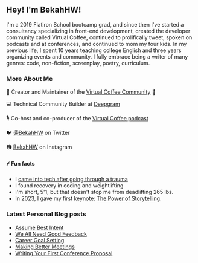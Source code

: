 ## Hey! I'm BekahHW!
I'm a 2019 Flatiron School bootcamp grad, and since then I've started a consultancy specializing in front-end development, created the developer community called Virtual Coffee, continued to prolifically tweet, spoken on podcasts and at conferences, and continued to mom my four kids.  In my previous life, I spent 10 years teaching college English and three years organizing events and community. I fully embrace being a writer of many genres: code, non-fiction, screenplay, poetry, curriculum.


### More About Me
💖  Creator and Maintainer of the [Virtual Coffee Community](https://virtualcoffee.io) 💖 

💻  Technical Community Builder at [Deepgram](https://developers.deepgram.com/)

🎙  Co-host and co-producer of the [Virtual Coffee podcast](https://virtualcoffee.io/podcast/)

🐦  [@BekahHW](https://twitter.com/BekahHW) on Twitter

📷  [BekahHW](https://instagram.com/BekahHW) on Instagram


#### ⚡ Fun facts 
* I [came into tech after going through a trauma](https://www.youtube.com/watch?v=hejE4BYAqok) 
* I found recovery in coding and weightlifting
* I'm short, 5'1, but that doesn't stop me from deadlifting 265 lbs.
* In 2023, I gave my first keynote: [The Power of Storytelling](https://youtu.be/Dcz0dOQmcaE).

### Latest Personal Blog posts
<!-- BLOG-POST-LIST:START -->
- [Assume Best Intent](https://bekahhw.github.io/Assume-Best-Intent)
- [We All Need Good Feedback](https://bekahhw.github.io/We-All-Need-Good-Feedback)
- [Career Goal Setting](https://bekahhw.github.io/Career-Goal-Setting)
- [Making Better Meetings](https://bekahhw.github.io/Making-Better-Meetings)
- [Writing Your First Conference Proposal](https://bekahhw.github.io/Writing-Your-First-Conference-Proposal)
<!-- BLOG-POST-LIST:END -->

<!--
**BekahHW/BekahHW** is a ✨ _special_ ✨ repository because its `README.md` (this file) appears on your GitHub profile.

Here are some ideas to get you started:

- 🔭 I’m currently working on ...
- 🌱 I’m currently learning ...
- 👯 I’m looking to collaborate on ...
- 🤔 I’m looking for help with ...
- 💬 Ask me about ...
- 📫 How to reach me: ...
- 😄 Pronouns: ...
- ⚡ Fun fact: ...
-->
